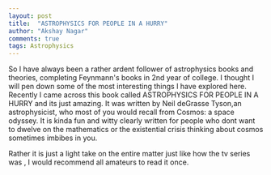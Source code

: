 ```yaml
---
layout: post
title:  "ASTROPHYSICS FOR PEOPLE IN A HURRY"
author: "Akshay Nagar"
comments: true
tags: Astrophysics
---
```


So I have always been a rather ardent follower of astrophysics books and theories, completing Feynmann's books in 2nd year of college.
 I thought I will pen down some of the most interesting things I have explored here.
Recently I came across this book called ASTROPHYSICS FOR PEOPLE IN A HURRY and its just amazing.
It was written by Neil deGrasse Tyson,an astrophysicist, who most of you would recall from Cosmos: a space odyssey.
It is kinda fun and witty clearly written for people who dont want to dwelve on the mathematics or the existential crisis thinking about cosmos sometimes imbibes in you.

Rather it is just a light take on the entire matter just like how the tv series was , I would recommend all amateurs to read it once.

